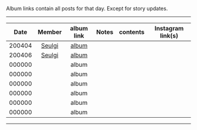 Album links contain all posts for that day. Except for story updates.

***
| Date   | Member       | album link                           | Notes | contents | Instagram link(s) |
|:------:|:------------:|:------------------------------------:|:-----:|:--------:|:-----------------:|
| 200404 | [Seulgi][ks] | [album](https://imgur.com/a/CKBaKr4) |       |          |                   |
| 200406 | [Seulgi][ks] | [album](https://imgur.com/a/JfULIvK) |       |          |                   |
| 000000 |              | album                                |       |          |                   |
| 000000 |              | album                                |       |          |                   |
| 000000 |              | album                                |       |          |                   |
| 000000 |              | album                                |       |          |                   |
| 000000 |              | album                                |       |          |                   |
| 000000 |              | album                                |       |          |                   |

***

[jy]:https://www.instagram.com/_imyour_joy/
[yr]:https://www.instagram.com/yerimiese/
[ks]:https://www.instagram.com/hi_sseulgi/
[wd]:https://www.instagram.com/todayis_wendy/
[ir]:https://www.instagram.com/renebaebae/